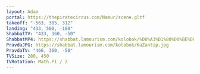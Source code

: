 ```yaml
---
layout: Adam
portal: https://thepiratecircus.com/Namur/scene.gltf
takeoff: "-563, 385, 312"
landing: "433, 500, -180"
ShabbatTV: "433, 360, -50"
ShabbatMP4: https://shabbat.lamourism.com/kolobok/%D0%A3%D1%80%D0%BE%D0%BA%D0%98%D1%81%D1%82%D0%BE%D1%80%D0%B8%D0%B8.mp4
PravdaJPG: https://shabbat.lamourism.com/kolobok/KaZantip.jpg
PravdaTV: "466, 360, -50"
TVSize: 280, 450
TVRotation: Math.PI / 2
---
```


